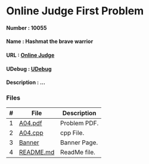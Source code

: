 # Online Judge First Problem
#### Number  :   10055
#### Name    :   Hashmat the brave warrior
#### URL     :   <a href="https://onlinejudge.org/index.php?option=com_onlinejudge&Itemid=8&page=show_problem&problem=996">Online Judge</a>
#### UDebug  :   <a href="https://www.udebug.com/UVa/10055">UDebug</a>
#### Description : ...
### Files

|   #   | File     | Description                      |
| :---: | -------- | -------------------------------- |
|   1   | [A04.pdf](images/diagram.png)</a> | Problem PDF. |
|   2   | [A04.cpp](/images/game.png)</a> | cpp File. |
|   3   | [Banner](Banner)</a> | Banner Page. |
|   4   | [README.md](README.md)</a> | ReadMe file. |